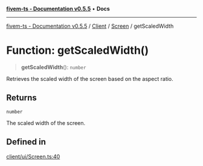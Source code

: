 [**fivem-ts - Documentation v0.5.5**](../../../../../README.md) • **Docs**

***

[fivem-ts - Documentation v0.5.5](../../../../../README.md) / [Client](../../../README.md) / [Screen](../README.md) / getScaledWidth

# Function: getScaledWidth()

> **getScaledWidth**(): `number`

Retrieves the scaled width of the screen based on the aspect ratio.

## Returns

`number`

The scaled width of the screen.

## Defined in

[client/ui/Screen.ts:40](https://github.com/Purpose-Dev/fivem-ts/blob/main/src/client/ui/Screen.ts#L40)
